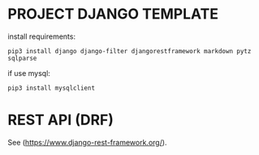 # PROJECT DJANGO TEMPLATE

install requirements:
```
pip3 install django django-filter djangorestframework markdown pytz sqlparse
```
if use mysql:
```
pip3 install mysqlclient
```


# REST API (DRF)
See (https://www.django-rest-framework.org/).
